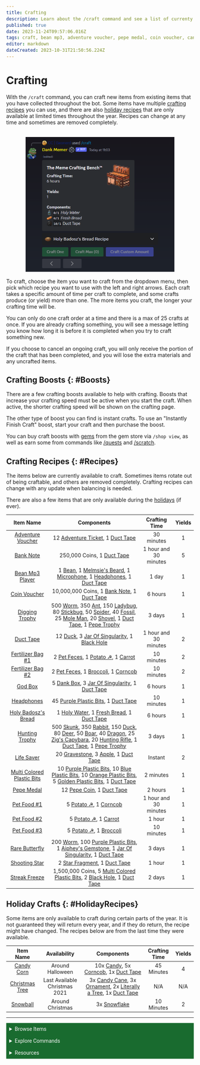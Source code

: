 ```yaml
---
title: Crafting
description: Learn about the /craft command and see a list of currenty recipes for what is available to craft.
published: true
date: 2023-11-24T09:57:06.016Z
tags: craft, bean mp3, adventure voucher, pepe medal, coin voucher, candy corn, life saver, bank note, lifesaver, crafting, duct tape
editor: markdown
dateCreated: 2023-10-31T21:50:56.224Z
---
```


# Crafting
With the `/craft` command, you can craft new items from existing items that you have collected throughout the bot. Some items have multiple <a href="/Bot-features/Currency-Commands/Basic-Commands/Crafting#Recipes" target="_blank">crafting recipes</a> you can use, and there are also <a href="/Bot-features/Currency-Commands/Basic-Commands/Crafting#HolidayRecipes" target="_blank">holiday recipes</a> that are only available at limited times throughout the year. Recipes can change at any time and sometimes are removed completely.

<br>
<center>
<img src="/craft_example.png" alt="craft example." width=400>
</center>

To craft, choose the item you want to craft from the dropdown menu, then pick which recipe you want to use with the left and right arrows. Each craft takes a specific amount of time per craft to complete, and some crafts produce (or yield) more than one. The more items you craft, the longer your crafting time will be.

You can only do one craft order at a time and there is a max of 25 crafts at once. If you are already crafting something, you will see a message letting you know how long it is before it is completed when you try to craft something new. 

If you choose to cancel an ongoing craft, you will only receive the portion of the craft that has been completed, and you will lose the extra materials and any uncrafted items. 


## Crafting Boosts {: #Boosts}

There are a few crafting boosts available to help with crafting. Boosts that increase your crafting speed must be active when you start the craft. When active, the shorter crafting speed will be shown on the crafting page. 

The other type of boost you can find is instant crafts. To use an "Instantly Finish Craft" boost, start your craft and then purchase the boost.

You can buy craft boosts with <a href="https://dankmemer.lol/store" target="_blank">gems</a> from the gem store via `/shop view`, as well as earn some from commands like <a href="/Bot-features/Currency-Commands/Quests" target="_blank">/quests</a> and <a href="/Bot-features/Currency-Commands/Grind-Commands#Scratch" target="_blank">/scratch</a>.


## Crafting Recipes {: #Recipes}
The items below are currently available to craft. Sometimes items rotate out of being craftable, and others are removed completely. Crafting recipes can change with any update when balancing is needed.

There are also a few items that are only available during the <a href="/Bot-features/Currency-Commands/Basic-Commands/Crafting#HolidayRecipes" target="_blank">holidays</a> (if ever).

| Item Name | Components | Crafting Time | Yields |
| :----:| :----:| :----:| :----:|
| <a href="/Items/Collectables#AdventureVoucher" target="_blank">Adventure Voucher</a> | 12 <a href="/Items/Tools#AdventureTicket" target="_blank">Adventure Ticket</a>, 1 <a href="/Items/Tools#DuctTape" target="_blank">Duct Tape</a> | 30 minutes | 1 |
| <a href="/Items/Power-ups#BankNote" target="_blank">Bank Note</a> | 250,000 Coins, 1 <a href="/Items/Tools#DuctTape" target="_blank">Duct Tape</a> | 1 hour and 30 minutes | 5 |
| <a href="/Items/Collectables#BeanMp3Player" target="_blank">Bean Mp3 Player</a> | 1 <a href="/Items/Sellables#Bean" target="_blank">Bean</a>, 1 <a href="/Items/Collectables#MelmsiesBeard" target="_blank">Melmsie's Beard</a>, 1 <a href="/Items/Tools#Microphone" target="_blank">Microphone</a>, 1 <a href="/Items/Tools#Headphones" target="_blank">Headphones</a>, 1 <a href="/Items/Tools#DuctTape" target="_blank">Duct Tape</a> | 1 day | 1 |
| <a href="/Items/Consumables#CoinVoucher" target="_blank">Coin Voucher</a> | 10,000,000 Coins, 1 <a href="/Items/Power-ups#BankNote" target="_blank">Bank Note</a>, 1 <a href="/Items/Tools#DuctTape" target="_blank">Duct Tape</a> | 6 hours | 1 |
| <a href="/Items/Collectables#DiggingTrophy" target="_blank">Digging Trophy</a> | 500 <a href="/Items/Sellables#Worm" target="_blank">Worm</a>, 350 <a href="/Items/Sellables#Ant" target="_blank">Ant</a>, 150 <a href="/Items/Sellables#Ladybug" target="_blank">Ladybug</a>, 80 <a href="/Items/Sellables#Stickbug" target="_blank">Stickbug</a>, 50 <a href="/Items/Sellables#Spider" target="_blank">Spider</a>, 40 <a href="/Items/Sellables#Fossil" target="_blank">Fossil</a>, 25 <a href="/Items/Sellables#MoleMan" target="_blank">Mole Man</a>, 20 <a href="/Items/Tools#Shovel" target="_blank">Shovel</a>, 1 <a href="/Items/Tools#DuctTape" target="_blank">Duct Tape</a>, 1 <a href="/Items/Collectables#PepeTrophy" target="_blank">Pepe Trophy</a> | 3 days | 1 |
| <a href="/Items/Tools#DuctTape" target="_blank">Duct Tape</a> | 12 <a href="/Items/Sellables#Duck" target="_blank">Duck</a>, 3 <a href="/Items/Collectables#JarOfSingularity" target="_blank">Jar Of Singularity</a>, 1 <a href="/Items/Collectables#BlackHole" target="_blank">Black Hole</a> | 1 hour and 30 minutes | 2 |
| <a href="/Items/Tools#FertilizerBag" target="_blank">Fertilizer Bag #1</a> | 2 <a href="/Items/Collectables#PetFeces" target="_blank">Pet Feces</a>, 1 <a href="/Items/Sellables#Potato" target="_blank">Potato ☭</a>, 1 <a href="/Items/Collectables#Carrot" target="_blank">Carrot</a> | 10 minutes | 2 |
| <a href="/Items/Tools#FertilizerBag" target="_blank">Fertilizer Bag #2</a> | 2 <a href="/Items/Collectables#PetFeces" target="_blank">Pet Feces</a>, 1 <a href="/Items/Collectables#Broccoli" target="_blank">Broccoli</a>, 1 <a href="/Items/Sellables#Corncob" target="_blank">Corncob</a> | 10 minutes | 2 |
| <a href="/Items/Lootboxes#GodBox" target="_blank">God Box</a> | 5 <a href="/Items/Lootboxes#DankBox" target="_blank">Dank Box</a>, 3 <a href="/Items/Collectables#JarOfSingularity" target="_blank">Jar Of Singularity</a>, 1 <a href="/Items/Tools#DuctTape" target="_blank">Duct Tape</a> | 6 hours | 1 |
| <a href="/Items/Tools#Headphones" target="_blank">Headphones</a> | 45 <a href="/Items/Collectables#PurplePlasticBits" target="_blank">Purple Plastic Bits</a>, 1 <a href="/Items/Tools#DuctTape" target="_blank">Duct Tape</a> | 10 minutes | 1 |
| <a href="/Items/Collectables#HolyBadoszsBread" target="_blank">Holy Badosz's Bread</a> | 1 <a href="/Items/Collectables#HolyWater" target="_blank">Holy Water</a>, 1 <a href="/Items/Sellables#FreshBread" target="_blank">Fresh Bread</a>, 1 <a href="/Items/Tools#DuctTape" target="_blank">Duct Tape</a> | 6 hours | 1 |
| <a href="/Items/Collectables#HuntingTrophy" target="_blank">Hunting Trophy</a> | 500 <a href="/Items/Sellables#Skunk" target="_blank">Skunk</a>, 350 <a href="/Items/Sellables#Rabbit" target="_blank">Rabbit</a>, 150 <a href="/Items/Sellables#Duck" target="_blank">Duck</a>, 80 <a href="/Items/Sellables#Deer" target="_blank">Deer</a>, 50 <a href="/Items/Sellables#Boar" target="_blank">Boar</a>, 40 <a href="/Items/Sellables#Dragon" target="_blank">Dragon</a>, 25 <a href="/Items/Sellables#ZigsCapybara" target="_blank">Zig's Capybara</a>, 20 <a href="/Items/Tools#HuntingRifle" target="_blank">Hunting Rifle</a>, 1 <a href="/Items/Tools#DuctTape" target="_blank">Duct Tape</a>, 1 <a href="/Items/Collectables#PepeTrophy" target="_blank">Pepe Trophy</a> | 3 days | 1 |
| <a href="/Items/Power-ups#LifeSaver" target="_blank">Life Saver</a> | 20 <a href="/Items/Collectables#Gravestone" target="_blank">Gravestone</a>, 3 <a href="/Items/Power-ups#Apple" target="_blank">Apple</a>, 1 <a href="/Items/Tools#DuctTape" target="_blank">Duct Tape</a> | Instant | 2 |
| <a href="/Items/Collectables#MultiColoredPlasticBits" target="_blank">Multi Colored Plastic Bits</a> | 10 <a href="/Items/Collectables#PurplePlasticBits" target="_blank">Purple Plastic Bits</a>, 10 <a href="/Items/Collectables#BluePlasticBits" target="_blank">Blue Plastic Bits</a>, 10 <a href="/Items/Collectables#OrangePlasticBits" target="_blank">Orange Plastic Bits</a>, 5 <a href="/Items/Collectables#GoldenPlasticBits" target="_blank">Golden Plastic Bits</a>, 1 <a href="/Items/Tools#DuctTape" target="_blank">Duct Tape</a> | 2 minutes | 1 |
| <a href="/Items/Collectables#PepeMedal" target="_blank">Pepe Medal</a> | 12 <a href="/Items/Collectables#PepeCoin" target="_blank">Pepe Coin</a>, 1 <a href="/Items/Tools#DuctTape" target="_blank">Duct Tape</a> | 2 hours | 1 |
| <a href="/Items/Tools#PetFood" target="_blank">Pet Food #1</a> | 5 <a href="/Items/Sellables#Potato" target="_blank">Potato ☭</a>, 1 <a href="/Items/Sellables#Corncob" target="_blank">Corncob</a> | 1 hour and 30 minutes | 1 |
| <a href="/Items/Tools#PetFood" target="_blank">Pet Food #2</a> | 5 <a href="/Items/Sellables#Potato" target="_blank">Potato ☭</a>, 1 <a href="/Items/Collectables#Carrot" target="_blank">Carrot</a> | 1 hour| 1 |
| <a href="/Items/Tools#PetFood" target="_blank">Pet Food #3</a> | 5 <a href="/Items/Sellables#Potato" target="_blank">Potato ☭</a>, 1 <a href="/Items/Collectables#Broccoli" target="_blank">Broccoli</a> | 10 minutes | 1 |
| <a href="/Items/Collectables#RareButterfly" target="_blank">Rare Butterfly</a> | 200 <a href="/Items/Sellables#Worm" target="_blank">Worm</a>, 100 <a href="/Items/Collectables#PurplePlasticBits" target="_blank">Purple Plastic Bits</a>, 1 <a href="/Items/Collectables#AipheysGemstone" target="_blank">Aiphey's Gemstone</a>, 1 <a href="/Items/Collectables#JarOfSingularity" target="_blank">Jar Of Singularity</a>, 1 <a href="/Items/Tools#DuctTape" target="_blank">Duct Tape</a> | 3 days | 1 |
| <a href="/Items/Collectables#ShootingStar" target="_blank">Shooting Star</a> | 2 <a href="/Items/Sellables#StarFragment" target="_blank">Star Fragment</a>, 1 <a href="/Items/Tools#DuctTape" target="_blank">Duct Tape</a> | 1 hour | 1 |  
| <a href="/Items/Power-ups#StreakFreeze" target="_blank">Streak Freeze</a> | 1,500,000 Coins, 5 <a href="/Items/Collectables#MultiColoredPlasticBits" target="_blank">Multi Colored Plastic Bits</a>, 2 <a href="/Items/Collectables#BlackHole" target="_blank">Black Hole</a>, 1 <a href="/Items/Tools#DuctTape" target="_blank">Duct Tape</a> | 2 days | 1 |


## Holiday Crafts {: #HolidayRecipes}
Some items are only available to craft during certain parts of the year. It is not guaranteed they will return every year, and if they do return, the recipe might have changed. The recipes below are from the last time they were available.

| Item Name | Availability | Components | Crafting Time | Yields |
| :----:| :----:| :----:| :----:| :----:|
|<a href="/Items/Power-ups#CandyCorn" target="_blank">Candy Corn</a>| Around Halloween | 10x <a href="/Items/Power-ups#Candy" target="_blank">Candy</a>, 5x <a href="/Items/Sellables#Corncob" target="_blank">Corncob</a>, 1x <a href="/Items/Tools#DuctTape" target="_blank">Duct Tape</a> | 45 Minutes | 4|
|<a href="/Items/Collectables#ChristmasTree" target="_blank">Christmas Tree</a>| Last Available Christmas 2021 | 3x <a href="/Items/Tools#CandyCane" target="_blank">Candy Cane</a>, 3x <a href="/Items/Collectables#Ornament" target="_blank">Ornament</a>, 2x <a href="/Items/Sellables#LiterallyaTree" target="_blank">Literally a Tree</a>, 1x <a href="/Items/Tools#DuctTape" target="_blank">Duct Tape</a> | N/A | N/A |
|<a href="/Items/Power-ups#CandyCorn" target="_blank">Snowball</a>| Around Christmas | 3x <a href="/Items/Collectables#Snowflake" target="_blank">Snowflake</a> | 10 Minutes | 2 |



---

<body>
  <details closed>
    <summary style="background-color:#196b2f; color:#F5F5F5; font: 14px Roboto; padding: 8px;">Browse Items</summary>
      <div style="text-align: center;">  
      <p style="font: 12px Roboto; padding: 0 8px 3px 8px;">
          <a href="/Items/Collectables" target="_blank">Collectables</a> &#x2022; <a href="/Items/Consumables" target="_blank">Consumables</a> &#x2022; <a href="/Items/Drops" target="_blank">Drops</a> &#x2022; <a href="/Items/Fishing" target="_blank">Fishing "Items"</a> &#x2022; <a href="/Items/Lootboxes" target="_blank">Lootboxes</a> &#x2022; <a href="/Items/Packs" target="_blank">Packs</a> &#x2022; <a href="/Items/Power-ups" target="_blank">Power-ups</a> &#x2022; <a href="/Items/Sellables" target="_blank">Sellables</a> &#x2022; <a href="/Items/Tools" target="_blank">Tools</a>
        </p>
         </div>
    </details>
</body>

<body>
  <details closed>
    <summary style="background-color:#196b2f; color:#F5F5F5; font: 14px Roboto; padding: 8px;">Explore Commands</summary>
    <details>
      <summary style="background-color:#72ad70; color:#000000; font: 12px Roboto; padding: 8px;">Currency Commands</summary>
      <div style="text-align: center;"> 
      <p style="font: 12px Roboto; padding: 0 8px 3px 8px;"> <a href="/Bot-features/Currency-Commands/Achievements" target="_blank">Achievements</a> &#x2022; <a href="/Bot-features/Currency-Commands/Advancements" target="_blank">Advancements - (</a> <a href="/Bot-features/Currency-Commands/Advancements#LevelRewards" target="_blank">Levels</a>, <a href="/Bot-features/Currency-Commands/Advancements#Omega" target="_blank">Omega</a>, <a href="/Bot-features/Currency-Commands/Advancements#Prestige" target="_blank">Prestige</a>,  <a href="/Bot-features/Currency-Commands/Advancements/Upgrades" target="_blank">Upgrades</a>, <a href="/Bot-features/Currency-Commands/Advancements#Vote" target="_blank"> Vote</a>) <br> <a href="/Bot-features/Currency-Commands/Adventure" target="_blank">Adventure</a> &#x2022; <a href="/Bot-features/Currency-Commands/Badges" target="_blank">Badges</a> &#x2022; <a href="/Bot-features/Currency-Commands/Basic-Commands#Balance" target="_blank">Balance</a> &#x2022; <a href="/Bot-features/Currency-Commands/Rob-and-Heist#Bankrob" target="_blank">Bankrob</a> &#x2022; <a href="/Bot-features/Currency-Commands/Grind-Commands#Beg" target="_blank">Beg</a> &#x2022; <a href="/Bot-features/Currency-Commands/Bundles" target="_blank">Bundles</a> &#x2022; <a href="/Bot-features/Fun-Games-Image/Fun-and-Images#Compare" target="_blank">Compare</a> &#x2022; <a href="/Bot-features/Currency-Commands/Basic-Commands#Craft" target="_blank">Craft</a> &#x2022; <a href="/Bot-features/Currency-Commands/Grind-Commands#Crime" target="_blank">Crime</a> <br><a href="/Bot-features/Currency-Commands/Basic-Commands#Currencylog" target="_blank">Currencylog</a> &#x2022; <a href="/Bot-features/Currency-Commands/Basic-Commands#Daily" target="_blank">Daily</a> &#x2022; <a href="/Bot-features/Currency-Commands/Basic-Commands#Deposit" target="_blank">Deposit</a> &#x2022; <a href="/Bot-features/Currency-Commands/Grind-Commands#Dig" target="_blank">Dig</a> &#x2022; <a href="/Items/Drops" target="_blank">Drops</a> &#x2022; <a href="/Bot-features/Currency-Commands/Farm" target="_blank">Farm</a> &#x2022; <a href="/Bot-features/Currency-Commands/Grind-Commands/Fishing" target="_blank">Fishing</a> &#x2022; <a href="/Bot-features/Currency-Commands/Friends" target="_blank">Friends</a> &#x2022; <a href="/Bot-features/Currency-Commands/Serverevents-and-Giveaways#Giveaways" target="_blank">Giveaway</a> &#x2022; <a href="/Bot-features/Currency-Commands/Grind-Commands#Highlow" target="_blank">Highlow</a> &#x2022; <a href="/Bot-features/Currency-Commands/Grind-Commands#Hunt" target="_blank">Hunt</a> &#x2022; <a href="/Bot-features/Currency-Commands/Basic-Commands#Inventory" target="_blank">Inventory</a> &#x2022; <a href="/Bot-features/Currency-Commands/Basic-Commands#Item" target="_blank">Item</a> &#x2022; <a href="/Bot-features/Currency-Commands/Leaderboards" target="_blank">Leaderboard</a> &#x2022; <a href="/Bot-features/Currency-Commands/Lotteries" target="_blank">Lottery</a> &#x2022; <a href="/Bot-features/Currency-Commands/Market" target="_blank">Market</a> &#x2022; <a href="/Bot-features/Currency-Commands/Marriage" target="_blank">Marriage</a> &#x2022; <a href="/Bot-features/Currency-Commands/Advancements/Upgrades#Monthly" target="_blank">Monthly</a> <br> <a href="/Bot-features/Currency-Commands/Multipliers" target="_blank">Multipliers</a> &#x2022; <a href="/Bot-features/Currency-Commands/Basic-Commands#Notifications" target="_blank">Notifications</a> &#x2022; <a href="/Bot-features/Currency-Commands/Pets" target="_blank">Pets</a>  &#x2022; <a href="/Bot-features/Currency-Commands/Grind-Commands#Postmemes" target="_blank">Postmemes</a> &#x2022; <a href="/Bot-features/Currency-Commands/Basic-Commands/Profile" target="_blank">Profile</a> &#x2022; <a href="/Bot-features/Currency-Commands/Quests" target="_blank">Quests</a> &#x2022; <a href="/Bot-features/Currency-Commands/Basic-Commands#Remove" target="_blank">Remove</a> &#x2022; <a href="/Bot-features/Currency-Commands/Rob-and-Heist#Rob" target="_blank">Rob</a> <br> <a href="/Bot-features/Currency-Commands/Grind-Commands#Scratch" target="_blank">Scratch</a> &#x2022; <a href="/Bot-features/Currency-Commands/Grind-Commands#Search" target="_blank">Search</a> &#x2022; <a href="/Bot-features/Currency-Commands/Serverevents-and-Giveaways#Serverevents" target="_blank">Serverevents</a> &#x2022; <a href="/Bot-features/Currency-Commands/Basic-Commands#Shop" target="_blank">Shop</a> &#x2022; <a href="/Bot-features/Currency-Commands/Basic-Commands/Profile#Showcase" target="_blank">Showcase</a> &#x2022; <a href="/Bot-features/Currency-Commands/Skins" target="_blank">Skins</a> &#x2022; <a href="/Bot-features/Currency-Commands/Grind-Commands#Stream" target="_blank">Stream</a> &#x2022; <a href="/Bot-features/Utility-and-Config-Commands/Utility-Commands#Taxcalc" target="_blank">Taxcalc</a> <br> <a href="/Bot-features/Currency-Commands/Basic-Commands/Profile#Titles" target="_blank">Title</a> &#x2022; <a href="/Bot-features/Currency-Commands/Basic-Commands#Use" target="_blank">Use</a> &#x2022; <a href="/Bot-features/Currency-Commands/Basic-Commands#Vacation" target="_blank">Vacation</a> &#x2022; <a href="/Bot-features/Fun-Games-Image/Games-and-Wagers#Wagers" target="_blank">Wager</a> &#x2022; <a href="/About-Dank-Memer/Premium-users#Weekly" target="_blank">Weekly</a> &#x2022; <a href="/Bot-features/Currency-Commands/Basic-Commands#Withdraw" target="_blank">Withdraw</a> &#x2022; <a href="/Bot-features/Currency-Commands/Work" target="_blank">Work</a> </p>
      </div>
    </details>
    <details>
      <summary style="background-color:#72ad70; color:#000000; font: 12px Roboto; padding: 8px;">Fun, Game, and Image Commands</summary>
      <div style="text-align: center;"> 
      <p style="font: 12px Roboto; padding: 0 8px 3px 8px;"><a href="/Bot-features/Fun-Games-Image/Fun-and-Images#Ball" target="_blank">8ball</a> &#x2022; <a href="/Bot-features/Fun-Games-Image/Fun-and-Images#Animals" target="_blank">Animals</a> &#x2022;  <a href="/Bot-features/Fun-Games-Image/Fun-and-Images#Clap" target="_blank">Clap</a> &#x2022; <a href="/Bot-features/Fun-Games-Image/Games-and-Wagers#Fight" target="_blank">Fight</a> &#x2022; <a href="/Bot-features/Fun-Games-Image/Games-and-Wagers#Games" target="_blank">Game</a> &#x2022; <a href="/Bot-features/Fun-Games-Image/Fun-and-Images#Image" target="_blank">Image</a> &#x2022;  <a href="/Bot-features/Fun-Games-Image/Fun-and-Images#Meme" target="_blank">Meme</a> &#x2022;  <a href="/Bot-features/Fun-Games-Image/Fun-and-Images#Rate" target="_blank">Rate</a> &#x2022; <a href="/Bot-features/Fun-Games-Image/Fun-and-Images#Trivia" target="_blank">Trivia</a> &#x2022;  <a href="/Bot-features/Fun-Games-Image/Fun-and-Images#Xkcd" target="_blank">Xkcd</a> </p>
      </div>
    </details>
    <details>
      <summary style="background-color:#72ad70; color:#000000; font: 12px Roboto,sans-serif; padding: 8px;">Utility and Config Commands</summary>
      <div style="text-align: center;"> 
      <p style="font: 12px Roboto; padding: 0 8px 3px 8px;">
        <a href="/Bot-features/Utility-and-Config-Commands/Config-Commands#Alert" target="_blank">Alert</a> &#x2022; <a href="/Bot-features/Utility-and-Config-Commands/Config-Commands#Audit" target="_blank">Audit</a> &#x2022; <a href="/Bot-features/Utility-and-Config-Commands/Config-Commands#Automeme" target="_blank">Automeme</a> &#x2022; <a href="/Bot-features/Utility-and-Config-Commands/Config-Commands#Block" target="_blank">Block</a> &#x2022; <a href="/Bot-features/Utility-and-Config-Commands/Config-Commands#Disableuse" target="_blank">Disableuse</a> &#x2022; <a href="/Bot-features/Utility-and-Config-Commands/Config-Commands#Flow" target="_blank">Flow</a> &#x2022; <a href="/Resources/help" target="_blank">Help</a> &#x2022; <a href="/Bot-features/Utility-and-Config-Commands/Utility-Commands#Invite" target="_blank">Invite</a> &#x2022; <a href="/About-Dank-Memer/About-the-bot#Partners" target="_blank">Partners</a> &#x2022; <a href="/Bot-features/Utility-and-Config-Commands/Utility-Commands#Ping" target="_blank">Ping</a> <br> <a href="/About-Dank-Memer/Premium-users#PremiumCommands" target="_blank">Premium</a> &#x2022; <a href="/Bot-features/Utility-and-Config-Commands/Utility-Commands#Reminders" target="_blank">Reminder</a> &#x2022; <a href="/Resources/Reports-and-appeals" target="_blank">Report</a> &#x2022; <a href="/Bot-features/Utility-and-Config-Commands/Config-Commands#ServerSettings" target="_blank">Serversettings</a> &#x2022; <a href="/Bot-features/Utility-and-Config-Commands/Config-Commands#Settings" target="_blank">Settings</a> &#x2022; <a href="/Bot-features/Utility-and-Config-Commands/Utility-Commands#Usage" target="_blank">Usage</a> &#x2022; <a href="/About-Dank-Memer/Vote" target="_blank">Vote</a></p>
      </div>
    </details>
    <details>
      <summary style="background-color:#72ad70; color:#000000; font: 12px Roboto,sans-serif; padding: 8px;">Retired Commands and Features</summary>
      <div style="text-align: center;"> 
      <p style="font: 12px Roboto; padding: 0 8px 3px 8px;">
        <a href="/Bot-features/Retired-Features" target="_blank">Coming Soon!</a> &#x2022;</p>
      </div>
    </details>
  </details>
</body>
    
    

<body>
  <details closed>
    <summary style="background-color:#196b2f; color:#F5F5F5; font: 14px Roboto, sans-serif; padding: 8px;">Resources</summary>
      <div style="text-align: center;">  
      <p style="font: 12px Roboto, sans-serif; padding: 0 8px 3px 8px;"><a href="/Resources/FAQ" target="_blank">Frequently Asked Questions (FAQ) </a> &#x2022;  <a href="/About-Dank-Memer/Bot-rules" target="_blank">Bot Rules</a> &#x2022; <a href="/Resources/Bot-tutorials" target="_blank">Bot Tutorials</a> <br> <a href="/Resources/Changelog" target="_blank">Changelog</a> &#x2022; <a href="/Resources/Community-made-tools" target="_blank">Community Made Tools</a> <br> <a href="/Resources/Dank-Blog" target="_blank">Dank Blog</a> &#x2022; <a href="/Resources/help" target="_blank">Help Commands</a> &#x2022; <a href="/Resources/Reports-and-appeals" target="_blank">Reports and Appeals</a>
        </p>
         </div>
    </details>
</body>